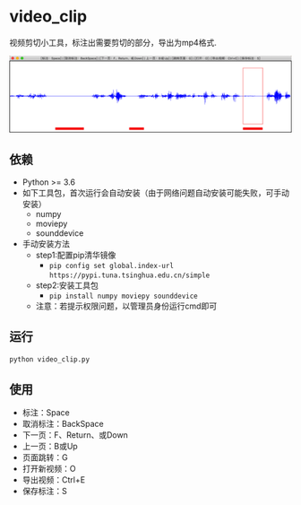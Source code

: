 # video_clip
视频剪切小工具，标注出需要剪切的部分，导出为mp4格式.

![](./fig.png)

## 依赖
- Python >= 3.6
- 如下工具包，首次运行会自动安装（由于网络问题自动安装可能失败，可手动安装）
  - numpy
  - moviepy
  - sounddevice
- 手动安装方法
  - step1:配置pip清华镜像
    - `pip config set global.index-url https://pypi.tuna.tsinghua.edu.cn/simple`
  - step2:安装工具包
    - `pip install numpy moviepy sounddevice`
  - 注意：若提示权限问题，以管理员身份运行cmd即可

## 运行
`python video_clip.py`

## 使用

- 标注：Space
- 取消标注：BackSpace
- 下一页：F、Return、或Down
- 上一页：B或Up
- 页面跳转：G
- 打开新视频：O
- 导出视频：Ctrl+E
- 保存标注：S

